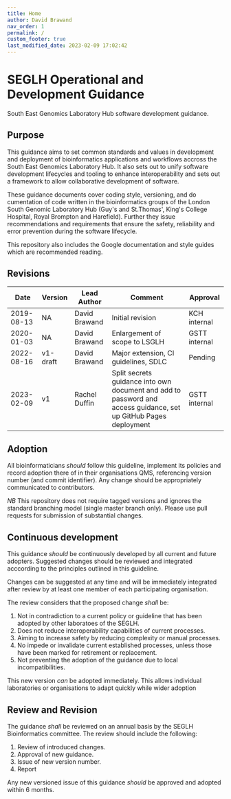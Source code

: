 ```yaml
---
title: Home
author: David Brawand
nav_order: 1
permalink: /
custom_footer: true
last_modified_date: 2023-02-09 17:02:42
---
```

# SEGLH Operational and Development Guidance

South East Genomics Laboratory Hub software development guidance.

## Purpose

This guidance aims to set common standards and values in development and deployment of bioinformatics applications and
workflows accross the South East Genomics Laboratory Hub. It also sets out to unify software development lifecycles and
tooling to enhance interoperability and sets out a framework to allow collaborative development of software.

These guidance documents cover coding style, versioning, and do
cumentation of code written in the bioinformatics groups
of the London South Genomic Laboratory Hub (Guy's and St.Thomas', King's College Hospital, Royal Brompton and
Harefield). Further they issue recommendations and requirements that ensure the safety, reliability and error
prevention during the software lifecycle.

This repository also includes the Google documentation and style guides which are recommended reading.

## Revisions

| Date       | Version | Lead Author       | Comment                              | Approval      |
| ---------- | ------- | ----------------- | ------------------------------------ | ------------- |
| 2019-08-13 | NA      | David Brawand     | Initial revision                     | KCH internal  |
| 2020-01-03 | NA      | David Brawand     | Enlargement of scope to LSGLH        | GSTT internal |
| 2022-08-16 | v1-draft| David Brawand     | Major extension, CI guidelines, SDLC | Pending       |
| 2023-02-09 | v1      | Rachel Duffin     | Split secrets guidance into own document and add to password and access guidance, set up GitHub Pages deployment | GSTT internal |

## Adoption

All bioinformaticians _should_ follow this guideline, implement its policies and record adoption there of in their
organisations QMS, referencing version number (and commit identifier). Any change should be appropriately communicated
to contributors.

_NB_ This repository does not require tagged versions and ignores the standard branching model (single master branch
only). Please use pull requests for submission of substantial changes.

## Continuous development

This guidance _should_ be continuously developed by all current and future adopters. Suggested changes should be
reviewed and integrated acccording to the principles outlined in this guideline.

Changes can be suggested at any time and will be immediately integrated after review by at least one member of each
participating organisation.

The review considers that the proposed change _shall_ be:

1. Not in contradiction to a current policy or guideline that has been adopted by other laboratoes of the SEGLH.
2. Does not reduce interoperability capabilities of current processes.
3. Aiming to increase safety by reducing complexity or manual processes.
4. No impede or invalidate current established processes, unless those have been marked for retirement or replacement.
5. Not preventing the adoption of the guidance due to local incompatibilities.

This new version _can_ be adopted immediately. This allows individual laboratories or organisations to adapt quickly
while wider adoption

## Review and Revision

The guidance _shall_ be reviewed on an annual basis by the SEGLH Bioinformatics committee. The review should include
the following:

1. Review of introduced changes.
2. Approval of new guidance.
3. Issue of new version number.
4. Report

Any new versioned issue of this guidance _should_ be approved and adopted within 6 months.
